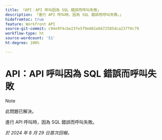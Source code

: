```yaml
---
title: 「API：API 呼叫因為 SQL 錯誤而呼叫失敗」
description: 「進行 API 呼叫時，因為 SQL 錯誤而呼叫失敗。」
hidefromtoc: true
feature: Workfront API
source-git-commit: c94e9f4cbe23fe5f9e681eb672585dca237f0c79
workflow-type: ht
source-wordcount: '51'
ht-degree: 100%

---
```


# API：API 呼叫因為 SQL 錯誤而呼叫失敗

>[!NOTE]
>
>此問題已解決。

進行 API 呼叫時，因為 SQL 錯誤而呼叫失敗。

_於 2024 年 8 月 29 日首次回報。_
